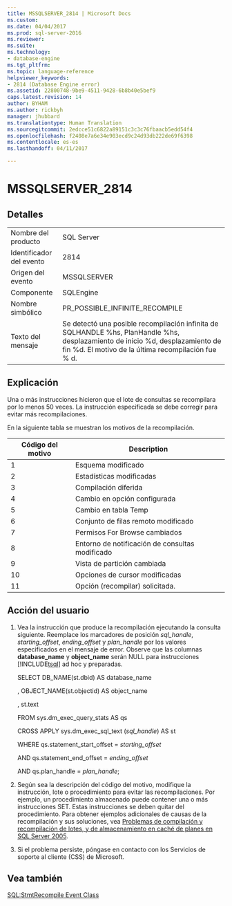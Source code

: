 ```yaml
---
title: MSSQLSERVER_2814 | Microsoft Docs
ms.custom: 
ms.date: 04/04/2017
ms.prod: sql-server-2016
ms.reviewer: 
ms.suite: 
ms.technology:
- database-engine
ms.tgt_pltfrm: 
ms.topic: language-reference
helpviewer_keywords:
- 2814 (Database Engine error)
ms.assetid: 22800748-9be9-4511-9428-6b8b40e5bef9
caps.latest.revision: 14
author: BYHAM
ms.author: rickbyh
manager: jhubbard
ms.translationtype: Human Translation
ms.sourcegitcommit: 2edcce51c6822a89151c3c3c76fbaacb5edd54f4
ms.openlocfilehash: f2408e7a6e34e903ecd9c24d93db222de69f6398
ms.contentlocale: es-es
ms.lasthandoff: 04/11/2017

---
```

# <a name="mssqlserver2814"></a>MSSQLSERVER_2814
  
## <a name="details"></a>Detalles  
  
|||  
|-|-|  
|Nombre del producto|SQL Server|  
|Identificador del evento|2814|  
|Origen del evento|MSSQLSERVER|  
|Componente|SQLEngine|  
|Nombre simbólico|PR_POSSIBLE_INFINITE_RECOMPILE|  
|Texto del mensaje|Se detectó una posible recompilación infinita de SQLHANDLE %hs, PlanHandle %hs, desplazamiento de inicio %d, desplazamiento de fin %d. El motivo de la última recompilación fue % d.|  
  
## <a name="explanation"></a>Explicación  
Una o más instrucciones hicieron que el lote de consultas se recompilara por lo menos 50 veces. La instrucción especificada se debe corregir para evitar más recompilaciones.  
  
En la siguiente tabla se muestran los motivos de la recompilación.  
  
|Código del motivo|Description|  
|---------------|---------------|  
|1|Esquema modificado|  
|2|Estadísticas modificadas|  
|3|Compilación diferida|  
|4|Cambio en opción configurada|  
|5|Cambio en tabla Temp|  
|6|Conjunto de filas remoto modificado|  
|7|Permisos For Browse cambiados|  
|8|Entorno de notificación de consultas modificado|  
|9|Vista de partición cambiada|  
|10|Opciones de cursor modificadas|  
|11|Opción (recompilar) solicitada.|  
  
## <a name="user-action"></a>Acción del usuario  
  
1.  Vea la instrucción que produce la recompilación ejecutando la consulta siguiente. Reemplace los marcadores de posición *sql_handle*, *starting_offset*, *ending_offset* y *plan_handle* por los valores especificados en el mensaje de error. Observe que las columnas **database_name** y **object_name** serán NULL para instrucciones [!INCLUDE[tsql](../../includes/tsql-md.md)] ad hoc y preparadas.  
  
    SELECT DB_NAME(st.dbid) AS database_name  
  
    , OBJECT_NAME(st.objectid) AS object_name  
  
    , st.text  
  
    FROM sys.dm_exec_query_stats AS qs  
  
    CROSS APPLY sys.dm_exec_sql_text (*sql_handle*) AS st  
  
    WHERE qs.statement_start_offset = *starting_offset*  
  
    AND qs.statement_end_offset = *ending_offset*  
  
    AND qs.plan_handle = *plan_handle*;  
  
2.  Según sea la descripción del código del motivo, modifique la instrucción, lote o procedimiento para evitar las recompilaciones. Por ejemplo, un procedimiento almacenado puede contener una o más instrucciones SET. Estas instrucciones se deben quitar del procedimiento. Para obtener ejemplos adicionales de causas de la recompilación y sus soluciones, vea [Problemas de compilación y recompilación de lotes, y de almacenamiento en caché de planes en SQL Server 2005](http://go.microsoft.com/fwlink/?LinkId=69175).  
  
3.  Si el problema persiste, póngase en contacto con los Servicios de soporte al cliente (CSS) de Microsoft.  
  
## <a name="see-also"></a>Vea también  
[SQL:StmtRecompile Event Class](../Topic/SQL:StmtRecompile%20Event%20Class.md)  
  

